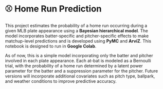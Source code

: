 # ⚾ Home Run Prediction

This project estimates the probability of a home run occurring during a given MLB plate appearance using a **Bayesian hierarchical model**. The model incorporates batter-specific and pitcher-specific effects to make matchup-level predictions and is developed using **PyMC** and **ArviZ**. This notebook is designed to run in **Google Colab**.

As of now, this is a simple model incorporating only the batter and pitcher involved in each plate appearance. Each at-bat is modeled as a Bernoulli trial, with the probability of a home run determined by a latent power parameter for the batter and a suppression parameter for the pitcher. Future versions will incorporate additional covariates such as pitch type, ballpark, and weather conditions to improve predictive accuracy.
